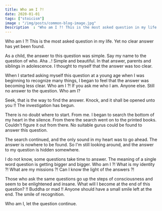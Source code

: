 ```yaml
---
title: Who am I ?!
date: 2020-01-01
tags: ["stoicism"]
image : "/img/posts/common-blog-image.jpg"
Description  : "Who am I ?! This is the most asked question in my life. Yet no clear answer has yet been found..."
---
```

Who am I ?! This is the most asked question in my life. Yet no clear answer has yet been found.

As a child, the answer to this question was simple. Say my name to the question of who. Aha ..! Simple and beautiful. In that answer, parents and siblings in adolescence. I thought to myself that the answer was too clear. 

When I started asking myself this question at a young age when I was beginning to recognize many things, I began to feel that the answer was becoming less clear. Who am I ?! If you ask me who I am. Anyone else. Still no answer to the question. Who am I?

Seek, that is the way to find the answer. Knock, and it shall be opened unto you !! The investigation has begun. 

There is no doubt where to start. From me. I began to search the bottom of my heart in the silence. From there the search went on to the printed books. Couldn't figure it out from there. No suitable gurus could be found to answer this question.

The search continued, and the only sound in my heart was to go ahead. The answer is nowhere to be found. So I'm still looking around, and the answer to my question is hidden somewhere.

I do not know, some questions take time to answer. The meaning of a single word question is getting bigger and bigger. Who am I ?! What is my identity ?! What are my missions ?! Can I know the light of the answers ?!

Those who ask the same questions go up the steps of consciousness and seem to be enlightened and insane. What will I become at the end of this question? !! Buddha or mad !! Anyone should have a small smile left at the end. The smile of recognition.

Who am I, let the question continue. 
<!--Photo by Robert Katzki on Unsplash-->
